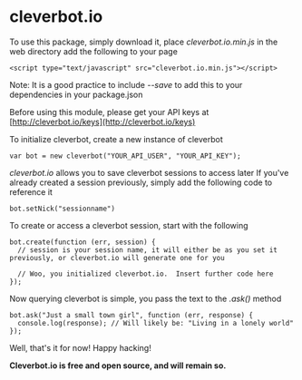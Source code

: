 # cleverbot.io

To use this package, simply download it, place *cleverbot.io.min.js* in the web directory add the following to your page

    <script type="text/javascript" src="cleverbot.io.min.js"></script>
  Note: It is a good practice to include *--save* to add this to your dependencies in your package.json
  
Before using this module, please get your API keys at [http://cleverbot.io/keys](http://cleverbot.io/keys)

To initialize cleverbot, create a new instance of cleverbot

    var bot = new cleverbot("YOUR_API_USER", "YOUR_API_KEY");
    
*cleverbot.io* allows you to save cleverbot sessions to access later
If you've already created a session previously, simply add the following code to reference it

    bot.setNick("sessionname")

To create or access a cleverbot session, start with the following

    bot.create(function (err, session) {
      // session is your session name, it will either be as you set it previously, or cleverbot.io will generate one for you
      
      // Woo, you initialized cleverbot.io.  Insert further code here
    });
    
Now querying cleverbot is simple, you pass the text to the *.ask()* method

    bot.ask("Just a small town girl", function (err, response) {
      console.log(response); // Will likely be: "Living in a lonely world"
    });
    
Well, that's it for now!  Happy hacking!

**Cleverbot.io is free and open source, and will remain so.**